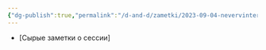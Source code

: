 ```yaml
---
{"dg-publish":true,"permalink":"/d-and-d/zametki/2023-09-04-nevervinter-zametki-o-sessii/","created":"2024-02-19T19:15:28.388+03:00","updated":"2024-01-10T17:43:37.031+03:00"}
---
```



- [Сырые заметки о сессии]

